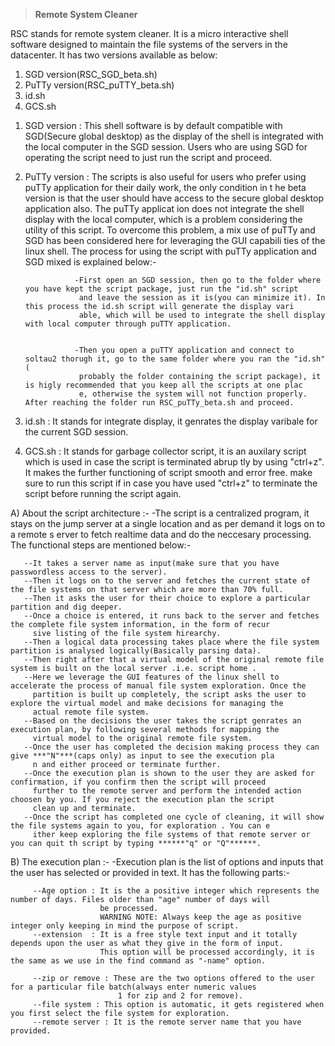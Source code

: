 >**Remote System Cleaner**

RSC stands for remote system cleaner. It is a micro interactive 
shell software designed to maintain the file systems of the servers
in the datacenter. It has two versions available as below:

1) SGD version(RSC_SGD_beta.sh)
2) PuTTy version(RSC_puTTY_beta.sh)
3) id.sh
4) GCS.sh

1. SGD version : This shell software is by default compatible with SGD(Secure global desktop) as the display of the shell is integrated 
   with the local computer in the SGD session. Users who are using SGD for operating the script need to just run the script and proceed.

2. PuTTy version : The scripts is also useful for users who prefer using puTTy application for their daily work, the only condition in t
                   he beta version is that the user should have access to the secure global desktop application also. The puTTy applicat
                   ion does not integrate the shell display with the local computer, which is a problem considering the utility of this 
                   script. To overcome this problem, a mix use of puTTy and SGD has been considered here for leveraging the GUI capabili
                   ties of the linux shell. The process for using the script with puTTy application and SGD mixed is explained below:-
 
                  -First open an SGD session, then go to the folder where you have kept the script package, just run the "id.sh" script
                   and leave the session as it is(you can minimize it). In this process the id.sh script will generate the display vari
                   able, which will be used to integrate the shell display with local computer through puTTY application.

                   
                  -Then you open a puTTY application and connect to soltau2 thorugh it, go to the same folder where you ran the "id.sh"(
                   probably the folder containing the script package), it is higly recommended that you keep all the scripts at one plac
                   e, otherwise the system will not function properly. After reaching the folder run RSC_puTTy_beta.sh and proceed.

3) id.sh         : It stands for integrate display, it genrates the display varibale for the current SGD session.

4) GCS.sh        : It stands for garbage collector script, it is an auxilary script which is used in case the script is terminated abrup
                   tly by using "ctrl+z". It makes the further functioning of script smooth and error free. make sure to run this script
                   if in case you have used "ctrl+z" to terminate the script before running the script again.


A) About the script architecture :-
     -The script is a centralized program, it stays on the jump server at a single location and as per demand it logs on to a remote s
      erver to fetch realtime data and do the neccesary processing. The functional steps are mentioned below:-
       
       --It takes a server name as input(make sure that you have passwordless access to the server).
       --Then it logs on to the server and fetches the current state of the file systems on that server which are more than 70% full.
       --Then it asks the user for their choice to explore a particular partition and dig deeper. 
       --Once a choice is entered, it runs back to the server and fetches the complete file system information, in the form of recur
         sive listing of the file system hirearchy.
       --Then a logical data processing takes place where the file system partition is analysed logically(Basically parsing data).
       --Then right after that a virtual model of the original remote file system is built on the local server .i.e. script home .
       --Here we leverage the GUI features of the linux shell to accelerate the process of manual file system exploration. Once the
         partition is built up completely, the script asks the user to explore the virtual model and make decisions for managing the 
         actual remote file system.
       --Based on the decisions the user takes the script genrates an execution plan, by following several methods for mapping the 
         virtual model to the original remote file system.
       --Once the user has completed the decision making process they can give ***"N"***(caps only) as input to see the execution pla
         n and either proceed or terminate further.
       --Once the execution plan is shown to the user they are asked for confirmation, if you confirm then the script will proceed 
         further to the remote server and perform the intended action choosen by you. If you reject the execution plan the script 
         clean up and terminate.
       --Once the script has completed one cycle of cleaning, it will show the file systems again to you, for exploration . You can e
         ither keep exploring the file systems of that remote server or you can quit th script by typing ******"q" or "Q"******.
 
                         
  
B) The execution plan :-
     -Execution plan is the list of options and inputs that the user has selected or provided in text. It has the following parts:-
       
         --Age option : It is the a positive integer which represents the number of days. Files older than "age" number of days will
                        be processed.
                        WARNING NOTE: Always keep the age as positive integer only keeping in mind the purpose of script.
         --extension  : It is a free style text input and it totally depends upon the user as what they give in the form of input.
                        This option will be processed accordingly, it is the same as we use in the find command as "-name" option.                   

         --zip or remove : These are the two options offered to the user for a particular file batch(always enter numeric values 
                            1 for zip and 2 for remove).
         --file system : This option is automatic, it gets registered when you first select the file system for exploration.
         --remote server : It is the remote server name that you have provided. 



